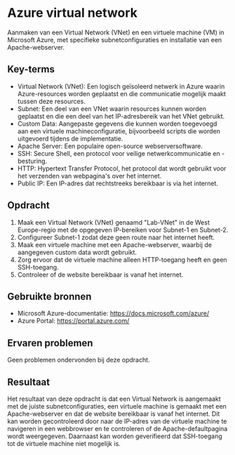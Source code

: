 # Azure virtual network
Aanmaken van een Virtual Network (VNet) en een virtuele machine (VM) in Microsoft Azure, met specifieke subnetconfiguraties en installatie van een Apache-webserver.

## Key-terms
- Virtual Network (VNet): Een logisch geïsoleerd netwerk in Azure waarin Azure-resources worden geplaatst en die communicatie mogelijk maakt tussen deze resources.
- Subnet: Een deel van een VNet waarin resources kunnen worden geplaatst en die een deel van het IP-adresbereik van het VNet gebruikt.
- Custom Data: Aangepaste gegevens die kunnen worden toegevoegd aan een virtuele machineconfiguratie, bijvoorbeeld scripts die worden uitgevoerd tijdens de implementatie.
- Apache Server: Een populaire open-source webserversoftware.
- SSH: Secure Shell, een protocol voor veilige netwerkcommunicatie en -besturing.
- HTTP: Hypertext Transfer Protocol, het protocol dat wordt gebruikt voor het verzenden van webpagina's over het internet.
- Public IP: Een IP-adres dat rechtstreeks bereikbaar is via het internet.

## Opdracht
1. Maak een Virtual Network (VNet) genaamd "Lab-VNet" in de West Europe-regio met de opgegeven IP-bereiken voor Subnet-1 en Subnet-2.
2. Configureer Subnet-1 zodat deze geen route naar het internet heeft.
3. Maak een virtuele machine met een Apache-webserver, waarbij de aangegeven custom data wordt gebruikt.
4. Zorg ervoor dat de virtuele machine alleen HTTP-toegang heeft en geen SSH-toegang.
5. Controleer of de website bereikbaar is vanaf het internet.

## Gebruikte bronnen
- Microsoft Azure-documentatie: https://docs.microsoft.com/azure/
- Azure Portal: https://portal.azure.com/

## Ervaren problemen
Geen problemen ondervonden bij deze opdracht.

## Resultaat
Het resultaat van deze opdracht is dat een Virtual Network is aangemaakt met de juiste subnetconfiguraties, een virtuele machine is gemaakt met een Apache-webserver en dat de website bereikbaar is vanaf het internet. Dit kan worden gecontroleerd door naar de IP-adres van de virtuele machine te navigeren in een webbrowser en te controleren of de Apache-defaultpagina wordt weergegeven. Daarnaast kan worden geverifieerd dat SSH-toegang tot de virtuele machine niet mogelijk is.